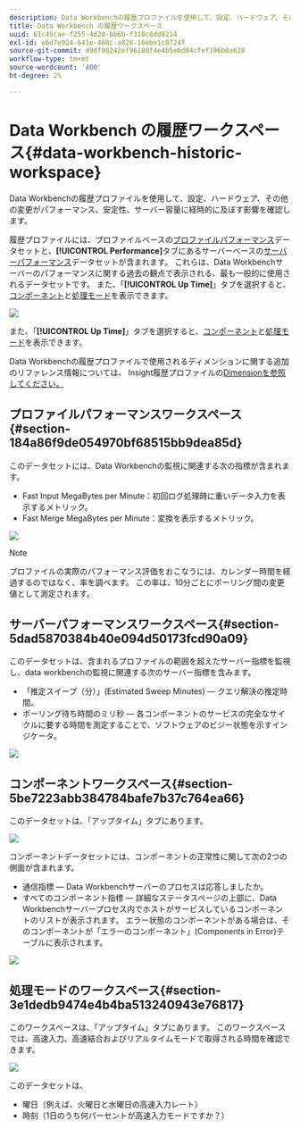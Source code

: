 ```yaml
---
description: Data Workbenchの履歴プロファイルを使用して、設定、ハードウェア、その他の変更がパフォーマンス、安定性、サーバー容量に経時的に及ぼす影響を確認します。
title: Data Workbench の履歴ワークスペース
uuid: 61c45cae-f255-4d20-bb6b-f318c8dd8214
exl-id: e6d7e924-641e-468c-a828-16ebe1c8724f
source-git-commit: d9df90242ef96188f4e4b5e6d04cfef196b0a628
workflow-type: tm+mt
source-wordcount: '400'
ht-degree: 2%

---
```


# Data Workbench の履歴ワークスペース{#data-workbench-historic-workspace}

Data Workbenchの履歴プロファイルを使用して、設定、ハードウェア、その他の変更がパフォーマンス、安定性、サーバー容量に経時的に及ぼす影響を確認します。

履歴プロファイルには、プロファイルベースの[プロファイルパフォーマンス](../../../home/monitoring-installation/monitoring-profiles/monitoring-historical-using.md#section-184a86f9de054970bf68515bb9dea85d)データセットと、**[!UICONTROL Performance]**&#x200B;タブにあるサーバーベースの[サーバーパフォーマンス](../../../home/monitoring-installation/monitoring-profiles/monitoring-historical-using.md#section-5dad5870384b40e094d50173fcd90a09)データセットが含まれます。 これらは、Data Workbenchサーバーのパフォーマンスに関する過去の観点で表示される、最も一般的に使用されるデータセットです。 また、「**[!UICONTROL Up Time]**」タブを選択すると、[コンポーネント](../../../home/monitoring-installation/monitoring-profiles/monitoring-historical-using.md#section-5be7223abb384784bafe7b37c764ea66)と[処理モード](../../../home/monitoring-installation/monitoring-profiles/monitoring-historical-using.md#section-5be7223abb384784bafe7b37c764ea66)を表示できます。

![](assets/Historic_Performance.png)

また、「**[!UICONTROL Up Time]**」タブを選択すると、[コンポーネント](../../../home/monitoring-installation/monitoring-profiles/monitoring-historical-using.md#section-5be7223abb384784bafe7b37c764ea66)と[処理モード](../../../home/monitoring-installation/monitoring-profiles/monitoring-historical-using.md#section-5be7223abb384784bafe7b37c764ea66)を表示できます。

Data Workbenchの履歴プロファイルで使用されるディメンションに関する追加のリファレンス情報については、 Insight履歴プロファイルの[Dimensionを参照してください。](../../../home/monitoring-installation/monitoring-appendix/monitoring-historical.md#concept-a42837c9c9274f83ad5bc5a6720f02b0)

## プロファイルパフォーマンスワークスペース{#section-184a86f9de054970bf68515bb9dea85d}

このデータセットには、Data Workbenchの監視に関連する次の指標が含まれます。

* Fast Input MegaBytes per Minute：初回ログ処理時に重いデータ入力を表示するメトリック。
* Fast Merge MegaBytes per Minute：変換を表示するメトリック。

![](assets/Historic_Profile_Performance.png)

>[!NOTE]
>
>プロファイルの実際のパフォーマンス評価をおこなうには、カレンダー時間を経過するのではなく、率を調べます。 この率は、10分ごとにポーリング間の変更値として測定されます。

## サーバーパフォーマンスワークスペース{#section-5dad5870384b40e094d50173fcd90a09}

このデータセットは、含まれるプロファイルの範囲を超えたサーバー指標を監視し、data workbenchの監視に関連する次のサーバー指標を含みます。

* 「推定スイープ（分）」(Estimated Sweep Minutes) — クエリ解決の推定時間。
* ポーリング待ち時間のミリ秒 — 各コンポーネントのサービスの完全なサイクルに要する時間を測定することで、ソフトウェアのビジー状態を示すインジケータ。

![](assets/Historic_Server_Performance.png)

## コンポーネントワークスペース{#section-5be7223abb384784bafe7b37c764ea66}

このデータセットは、「アップタイム」タブにあります。

![](assets/Up_Time.png)

コンポーネントデータセットには、コンポーネントの正常性に関して次の2つの側面が含まれます。

* 通信指標 — Data Workbenchサーバーのプロセスは応答しましたか。
* すべてのコンポーネント指標 — 詳細なステータスページの上部に、Data Workbenchサーバープロセス内でホストがサービスしているコンポーネントのリストが表示されます。 エラー状態のコンポーネントがある場合は、そのコンポーネントが「エラーのコンポーネント」(Components in Error)テーブルに表示されます。

![](assets/Up_Time_components.png)

## 処理モードのワークスペース{#section-3e1dedb9474e4b4ba513240943e76817}

このワークスペースは、「アップタイム」タブにあります。 このワークスペースでは、高速入力、高速結合およびリアルタイムモードで取得される時間を確認できます。

![](assets/Up_Time_Processing_mode.png)

このデータセットは、

* 曜日（例えば、火曜日と水曜日の高速入力レート）
* 時刻（1日のうち何パーセントが高速入力モードですか？）

